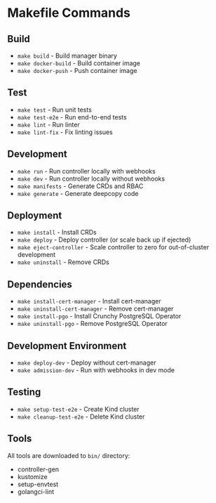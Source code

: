 # Makefile Commands

## Build
- `make build` - Build manager binary
- `make docker-build` - Build container image
- `make docker-push` - Push container image

## Test
- `make test` - Run unit tests
- `make test-e2e` - Run end-to-end tests
- `make lint` - Run linter
- `make lint-fix` - Fix linting issues

## Development
- `make run` - Run controller locally with webhooks
- `make dev` - Run controller locally without webhooks
- `make manifests` - Generate CRDs and RBAC
- `make generate` - Generate deepcopy code

## Deployment
- `make install` - Install CRDs
- `make deploy` - Deploy controller (or scale back up if ejected)
- `make eject-controller` - Scale controller to zero for out-of-cluster development
- `make uninstall` - Remove CRDs

## Dependencies
- `make install-cert-manager` - Install cert-manager
- `make uninstall-cert-manager` - Remove cert-manager
- `make install-pgo` - Install Crunchy PostgreSQL Operator
- `make uninstall-pgo` - Remove PostgreSQL Operator

## Development Environment
- `make deploy-dev` - Deploy without cert-manager
- `make admission-dev` - Run with webhooks in dev mode

## Testing
- `make setup-test-e2e` - Create Kind cluster
- `make cleanup-test-e2e` - Delete Kind cluster

## Tools
All tools are downloaded to `bin/` directory:
- controller-gen
- kustomize
- setup-envtest
- golangci-lint
